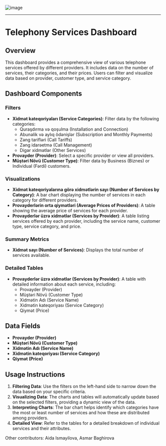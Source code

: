 ![image](https://github.com/nrug13/Telefoniya-Xidm-tl-ri/assets/101041926/f1788dd2-315d-43db-ba4e-a1448e5038fd)


---

# Telephony Services Dashboard

## Overview
This dashboard provides a comprehensive view of various telephone services offered by different providers. It includes data on the number of services, their categories, and their prices. Users can filter and visualize data based on provider, customer type, and service category.

## Dashboard Components

### Filters
- **Xidmət kateqoriyaları (Service Categories)**: Filter data by the following categories:
  - Quraşdırma və qoşulma (Installation and Connection)
  - Abunəlik və aylıq ödənişlər (Subscription and Monthly Payments)
  - Zəng tarifləri (Call Tariffs)
  - Zəng idarəetmə (Call Management)
  - Digər xidmətlər (Other Services)
- **Provayder (Provider)**: Select a specific provider or view all providers.
- **Müştəri Növü (Customer Type)**: Filter data by Business (Biznes) or Individual (Fərdi) customers.

### Visualizations
- **Xidmət kateqoriyalarına görə xidmətlərin sayı (Number of Services by Category)**: A bar chart displaying the number of services in each category for different providers.
- **Provayderlərin orta qiymətləri (Average Prices of Providers)**: A table showing the average price of services for each provider.
- **Provayderlər üzrə xidmətlər (Services by Provider)**: A table listing services offered by each provider, including the service name, customer type, service category, and price.

### Summary Metrics
- **Xidmət sayı (Number of Services)**: Displays the total number of services available.

### Detailed Tables
- **Provayderlər üzrə xidmətlər (Services by Provider)**: A table with detailed information about each service, including:
  - Provayder (Provider)
  - Müştəri Növü (Customer Type)
  - Xidmətin Adı (Service Name)
  - Xidmətin kateqoriyası (Service Category)
  - Qiymət (Price)

## Data Fields
- **Provayder (Provider)**
- **Müştəri Növü (Customer Type)**
- **Xidmətin Adı (Service Name)**
- **Xidmətin kateqoriyası (Service Category)**
- **Qiymət (Price)**

## Usage Instructions
1. **Filtering Data**: Use the filters on the left-hand side to narrow down the data based on your specific criteria.
2. **Visualizing Data**: The charts and tables will automatically update based on the selected filters, providing a dynamic view of the data.
3. **Interpreting Charts**: The bar chart helps identify which categories have the most or least number of services and how these are distributed among providers.
4. **Detailed View**: Refer to the tables for a detailed breakdown of individual services and their attributes.

Other contributors: Aida Ismayilova, Asmar Baghirova
